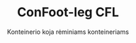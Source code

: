 ---
title: "ConFoot-leg CFL"
subtitle: "Konteinerio koja rėminiams konteineriams"
mainImage: "/images/products/confoot-leg-cfl-main.jpg"
gallery:
  - "/images/products/confoot-leg-cfl-1.jpg"
  - "/images/products/confoot-leg-cfl-2.jpg"
  - "/images/products/confoot-leg-cfl-3.jpg"
shortDescription: "ConFoot-leg CFL yra specialiai sukurtas rėminiams konteineriams; jis puikiai tinka rėmams, leidžiant konteineriams būti naudojami kaip saugyklos skysčiams ir kitoms medžiagoms."
technicalDescription: "CFL modelis yra suprojektuotas sferiniams konteineriams, naudojamiems pervežti skysčius, kuriems reikia didelio slėgio atsparumo, nes sferinė forma geriausiai paskirsto slėgį, tačiau tam, kad būtų galima juos transportuoti, būtina juos aprėpti rėmų sistema."
videoID: "C2KwnEb-npU"
faq:
  - question: "Kas yra ConFoot-leg CFL?"
    answer: |
      ConFoot-leg CFL yra specialiai sukurtas rėminiams konteineriams; jis puikiai dera su rėmais, leidžiant konteineriams būti naudojamiems kaip saugyklos skysčiams ir kitoms medžiagoms.
  - question: "Kaip veikia ConFoot-leg CFL?"
    answer: |
      ConFoot-leg CFL saugiai prisitaiko prie sferinių konteinerių rėmų, suteikdamas stabilų palaikymą ir leidžiančias konteineriams būti naudojamiems kaip aukšto slėgio skysčių indai. Kojos yra suprojektuotos atlaikyti spaudimą ir užtikrinti stabilų pagrindą transportavimui.
specifications:
  - name: "Svoris"
    value: "24 kg už koją"
  - name: "Apkrovos talpa"
    value: "30 tonų"
  - name: "Reguliavimo diapazonas"
    value: "1,043 mm iki 1,448 mm"
  - name: "Medžiaga"
    value: "Aukštos kokybės plienas"
price: "3.500 EUR"
priceVAT: "4.235 EUR"
pricingNotes: "Galimi kiekio nuolaidos. Susisiekite dėl išsamesnės informacijos."
buyLink: "/contact"
howToUse: |
  1. Pritvirtinkite CFL koją prie konteinerio rėmo kampo
  2. Įjunkite užrakinimo mechanizmą
  3. Jei reikia, sureguliuokite aukštį nuo 1,043 mm iki 1,448 mm
  4. Kartokite visiems reikiamiems kampams
  5. Nuleiskite priekabą ir išvažiuokite, palikdami konteinerį ant kojų
benefits:
  - title: "Puikus rėmo pritaikymas"
    description: "Sukurtas taip, kad puikiai tiktų sferinių konteinerių rėmams"
  - title: "Skysčių saugojimas"
    description: "Leidžia konteineriams būti naudojami kaip skysčių saugyklos, kurioms reikalingas didelis slėgio atsparumas"
  - title: "Specializuotas dizainas"
    description: "Sukurtas atsižvelgiant į unikalius rėminių konteinerių reikalavimus"
  - title: "Universalios paskirties"
    description: "Tinka įvairioms pramonės šakoms, kurioms reikalingas specializuotas konteinerių saugojimas ir tvarkymas"
  - title: "Iškart judėti"
    description: "Konteineriai visada pasiruošę judėti - tiesiog įvažiuokite priekabos po konteineriu, kad galėtumėte tęsti kelionę"
  - title: "Kaštų optimizavimas"
    description: "Optimizuoja išlaidas ir laiko sąnaudas, leidžiant specializuotą konteinerių tvarkymą be papildomo įrengimo"
articleContent: |
  ## Kas yra ConFoot-leg CFL?

  ConFoot-leg CFL yra specializuotas konteinerio kojų sprendimas, sukurtas būtent rėminiams konteineriams. Skirtingai nei standartiniai krovininiai konteineriai, sferiniai konteineriai, naudojami transportuoti skysčius, kuriems reikia didelio slėgio atsparumo, turi būti aprėpti rėmų sistema, kad būtų galima juos transportuoti, nes sferinė forma geriausiai paskirsto slėgį. CFL modelis yra suprojektuotas taip, kad puikiai tiktų tiems rėmams, leidžiant naudoti šiuos specializuotus konteinerius kaip saugyklas skysčiams ir kitoms medžiagoms, kurioms reikalingas slėgio atsparumas.

  ## Pagrindiniai privalumai specializuotam konteinerių tvarkymui

  ConFoot-leg CFL suteikia reikšmingų operacinių privalumų įmonėms, kurios tvarko rėminių konteinerių sistemas, ypač tas, kurios naudojamos skysčių pervežimui ir saugojimui. Leidžiant šiuos specializuotus konteinerius pritvirtinti prie kojų, galima kurti lanksčius saugojimo sprendimus skysčiams ir kitoms slėgiui jautrioms medžiagoms, nereikalaujant pastovios infrastruktūros.

  CFL modelis leidžia įmonėms optimizuoti specializuotų konteinerių operacijas, suteikdamas būdą saugiai palaikyti rėminius konteinerius krovimo, iškrovimo ir saugojimo laikotarpiais. Šis universalumas daro CFL idealų sprendimą pramonės šakoms, kurios pasikliauja skysčių ir kitų medžiagų, reikalaujančių slėgio atsparumo, konteinerių pervežimu bei saugojimu.

  ## Kaip tai veikia

  ConFoot-leg CFL tvirtai pritvirtinamas prie specializuotų konteinerių rėmų, suteikdamas stabilų palaikymą, kai konteineris paruošiamas krovimui, iškrovimui ar saugojimui. Kojos turi reguliavimo diapazoną nuo 1,043 mm iki 1,448 mm, leidžiant jas lanksčiai pritaikyti įvairiose eksploatacinėse sąlygose. Kiekviena koja sveria 24 kg, todėl operatoriams jas lengva tvarkyti, o sistema suteikia reikšmingą apkrovos talpą – 30 tonų.

  Montavimo procesas yra paprastas:
  1. Pritvirtinkite CFL kojas prie konteinerio rėmo kampų
  2. Įjunkite užrakinimo mechanizmą, kad kojos būtų saugiai pritvirtintos
  3. Sureguliuokite aukštį pagal savo specifinius reikalavimus
  4. Nuleiskite priekabą ir išvažiuokite, palikdami konteinerį saugiai palaikomą ant kojų

  Kai ateis laikas pervežti konteinerį, tiesiog vėl įvažiuokite priekabos po juo, pritvirtinkite konteinerį prie priekabos, nuimkite kojas ir tęskite kelionę.

  ## ConFoot-leg CFL taikymo sritys

  ### Chemijos pramonė
  Chemijos pramonė žymiai pasinaudoja CFL gebėjimu saugiai palaikyti konteinerius, naudojamus laikyti ir pervežti cheminėms medžiagoms bei skystiems produktams. Leidžiant šiuos specializuotus konteinerius pritvirtinti prie kojų, įmonės gali kurti lanksčius saugojimo sprendimus, kurie išlaiko spaudžiui jautrių medžiagų vientisumą ir optimizuoja erdvės panaudojimą.

  ### Naftos ir dujų sektorius
  Naftos ir dujų sektoriui CFL suteikia vertingos lankstumo tvarkant konteinerius, skirtus įvairiems naftos produktams. Gebėjimas saugiai pritvirtinti šiuos konteinerius prie kojų leidžia efektyviau atlikti krovimo ir iškrovimo darbus, taip pat kurti laikinas saugojimo galimybes piko operacinių laikotarpių metu.

  ### Maisto ir gėrimų pramonė
  Maisto ir gėrimų pramonė gali panaudoti CFL kojas konteineriams, skirtoms pervežti ir saugoti skystus maisto produktus. Sistemos stabilumas ir patikimumas užtikrina, kad šios jautrios medžiagos gali būti tvarkomos ir saugomos be taršos ar žalų rizikos.

  ### Vandens apdorojimas ir tiekimas
  Vandens apdorojimo ir tiekimo operacijos gali pasinaudoti CFL gebėjimu palaikyti konteinerius, naudojamus saugoti ir pervežti vandens apdorojimo chemikalus bei kitas skystas medžiagas. Ši savybė leidžia lanksčiau ir efektyviau valdyti šiuos svarbius resursus.

  ## Techniniai duomenys

  - **Apkrovos talpa**: 30 tonų
  - **Svoris**: 24 kg už koją
  - **Reguliavimo diapazonas**: nuo 1,043 mm iki 1,448 mm
  - **Medžiaga**: Aukštos kokybės plienas su patvaria apdaila
  - **Suderinamumas**: Specializuoti rėminiai konteineriai, ypač skysčių pervežimui sukurti

  ConFoot-leg CFL reiškia specializuotą sprendimą rėminių konteinerių tvarkymui, suteikdamas įmonėms galimybę optimizuoti operacijas, susijusias su sferiniais konteineriais, naudojamais skysčiams ir kitoms medžiagoms, reikalaujančioms slėgio atsparumo. Leidžiant šiuos specializuotus konteinerius saugiai palaikyti ant kojų, CFL padeda įmonėms pasiekti didesnį efektyvumą ir lankstumą specializuotose konteinerių tvarkymo operacijose.
---